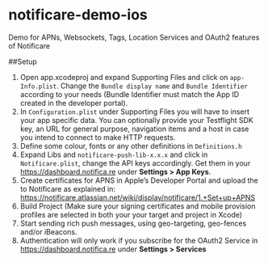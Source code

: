 notificare-demo-ios
=========
Demo for APNs, Websockets, Tags, Location Services and OAuth2 features of Notificare

##Setup

1. Open app.xcodeproj and expand Supporting Files and click on ```app-Info.plist```. Change the ```Bundle display name``` and ```Bundle Identifier``` according to your needs (Bundle Identifier must match the App ID created in the developer portal). 
2. In ```Configuration.plist``` under Supporting Files you will have to insert your app specific data. You can optionally provide your Testflight SDK key, an URL for general purpose, navigation items and a host in case you intend to connect to make HTTP requests.
3. Define some colour, fonts or any other definitions in ```Definitions.h```
4. Expand Libs and ```notificare-push-lib-x.x.x``` and click in ```Notificare.plist```, change the API keys accordingly. Get them in your https://dashboard.notifica.re under **Settings > App Keys**.
5. Create certificates for APNS in Apple’s Developer Portal and upload the to Notificare as explained in: https://notificare.atlassian.net/wiki/display/notificare/1.+Set+up+APNS
6. Build Project (Make sure your signing certificates and mobile provision profiles are selected in both your your target and project in Xcode)
7. Start sending rich push messages, using geo-targeting, geo-fences and/or iBeacons.
8. Authentication will only work if you subscribe for the OAuth2 Service in https://dashboard.notifica.re under **Settings > Services**
